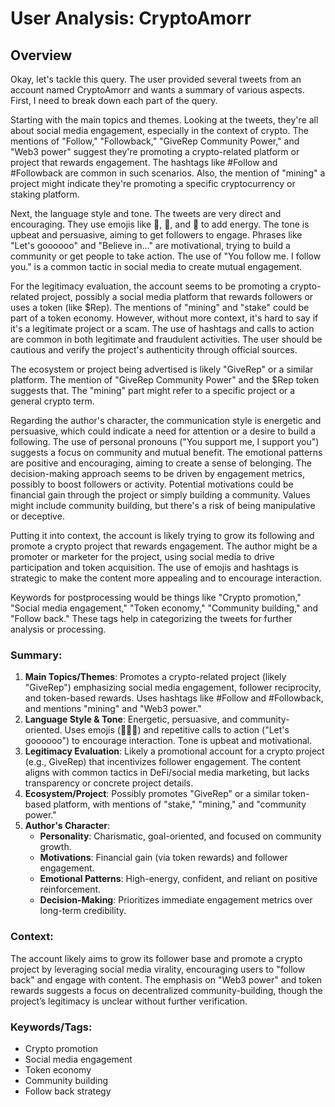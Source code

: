 # User Analysis: CryptoAmorr

## Overview

<think>
Okay, let's tackle this query. The user provided several tweets from an account named CryptoAmorr and wants a summary of various aspects. First, I need to break down each part of the query.

Starting with the main topics and themes. Looking at the tweets, they're all about social media engagement, especially in the context of crypto. The mentions of "Follow," "Followback," "GiveRep Community Power," and "Web3 power" suggest they're promoting a crypto-related platform or project that rewards engagement. The hashtags like #Follow and #Followback are common in such scenarios. Also, the mention of "mining" a project might indicate they're promoting a specific cryptocurrency or staking platform.

Next, the language style and tone. The tweets are very direct and encouraging. They use emojis like 💪, 🚀, and 💓 to add energy. The tone is upbeat and persuasive, aiming to get followers to engage. Phrases like "Let's goooooo" and "Believe in..." are motivational, trying to build a community or get people to take action. The use of "You follow me. I follow you." is a common tactic in social media to create mutual engagement.

For the legitimacy evaluation, the account seems to be promoting a crypto-related project, possibly a social media platform that rewards followers or uses a token (like $Rep). The mentions of "mining" and "stake" could be part of a token economy. However, without more context, it's hard to say if it's a legitimate project or a scam. The use of hashtags and calls to action are common in both legitimate and fraudulent activities. The user should be cautious and verify the project's authenticity through official sources.

The ecosystem or project being advertised is likely "GiveRep" or a similar platform. The mention of "GiveRep Community Power" and the $Rep token suggests that. The "mining" part might refer to a specific project or a general crypto term.

Regarding the author's character, the communication style is energetic and persuasive, which could indicate a need for attention or a desire to build a following. The use of personal pronouns ("You support me, I support you") suggests a focus on community and mutual benefit. The emotional patterns are positive and encouraging, aiming to create a sense of belonging. The decision-making approach seems to be driven by engagement metrics, possibly to boost followers or activity. Potential motivations could be financial gain through the project or simply building a community. Values might include community building, but there's a risk of being manipulative or deceptive.

Putting it into context, the account is likely trying to grow its following and promote a crypto project that rewards engagement. The author might be a promoter or marketer for the project, using social media to drive participation and token acquisition. The use of emojis and hashtags is strategic to make the content more appealing and to encourage interaction.

Keywords for postprocessing would be things like "Crypto promotion," "Social media engagement," "Token economy," "Community building," and "Follow back." These tags help in categorizing the tweets for further analysis or processing.
</think>

### Summary:  
1. **Main Topics/Themes**: Promotes a crypto-related project (likely "GiveRep") emphasizing social media engagement, follower reciprocity, and token-based rewards. Uses hashtags like #Follow and #Followback, and mentions "mining" and "Web3 power."  
2. **Language Style & Tone**: Energetic, persuasive, and community-oriented. Uses emojis (🔋💪🚀) and repetitive calls to action ("Let's goooooo") to encourage interaction. Tone is upbeat and motivational.  
3. **Legitimacy Evaluation**: Likely a promotional account for a crypto project (e.g., GiveRep) that incentivizes follower engagement. The content aligns with common tactics in DeFi/social media marketing, but lacks transparency or concrete project details.  
4. **Ecosystem/Project**: Possibly promotes "GiveRep" or a similar token-based platform, with mentions of "stake," "mining," and "community power."  
5. **Author's Character**:  
   - **Personality**: Charismatic, goal-oriented, and focused on community growth.  
   - **Motivations**: Financial gain (via token rewards) and follower engagement.  
   - **Emotional Patterns**: High-energy, confident, and reliant on positive reinforcement.  
   - **Decision-Making**: Prioritizes immediate engagement metrics over long-term credibility.  

### Context:  
The account likely aims to grow its follower base and promote a crypto project by leveraging social media virality, encouraging users to "follow back" and engage with content. The emphasis on "Web3 power" and token rewards suggests a focus on decentralized community-building, though the project’s legitimacy is unclear without further verification.  

### Keywords/Tags:  
- Crypto promotion  
- Social media engagement  
- Token economy  
- Community building  
- Follow back strategy